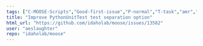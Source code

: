 ```yaml
---
tags: ["C-MOOSE-Scripts","Good-first-issue","P-normal","T-task","amr","fem","finite-elements","multiphysics","object-oriented","parallel","simulation"]
title: "Improve PythonUnitTest test separation option"
html_url: "https://github.com/idaholab/moose/issues/13582"
user: "aeslaughter"
repo: "idaholab/moose"
---
```


